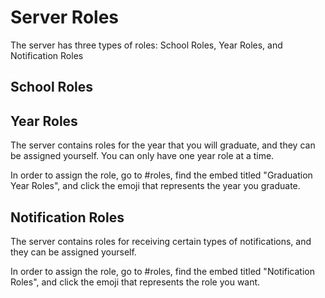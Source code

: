 # Server Roles

The server has three types of roles: School Roles, Year Roles, and Notification Roles

## School Roles

## Year Roles

The server contains roles for the year that you will graduate, and they can be assigned yourself. You can only have one
year role at a time.

In order to assign the role, go to #roles, find the embed titled "Graduation Year Roles", and click the emoji that
represents the year you graduate.

## Notification Roles

The server contains roles for receiving certain types of notifications, and they can be assigned yourself.

In order to assign the role, go to #roles, find the embed titled "Notification Roles", and click the emoji that
represents the role you want.

